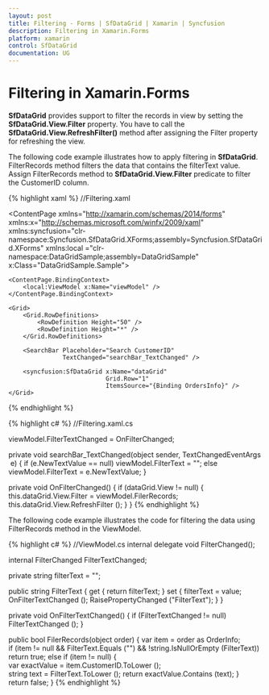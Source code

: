 ```yaml
---
layout: post
title: Filtering - Forms | SfDataGrid | Xamarin | Syncfusion
description: Filtering in Xamarin.Forms
platform: xamarin
control: SfDataGrid
documentation: UG
---
```


# Filtering in Xamarin.Forms 

**SfDataGrid** provides support to filter the records in view by setting the **SfDataGrid.View.Filter** property. You have to call the **SfDataGrid.View.RefreshFilter()** method after assigning the Filter property for refreshing the view.
 
The following code example illustrates how to apply filtering in **SfDataGrid**. FilterRecords method filters the data that contains the filterText value. Assign FilterRecords method to **SfDataGrid.View.Filter** predicate to filter the CustomerID column.

{% highlight xaml %}
//Filtering.xaml

<ContentPage xmlns="http://xamarin.com/schemas/2014/forms"
             xmlns:x="http://schemas.microsoft.com/winfx/2009/xaml"
             xmlns:syncfusion="clr-namespace:Syncfusion.SfDataGrid.XForms;assembly=Syncfusion.SfDataGrid.XForms"
             xmlns:local ="clr-namespace:DataGridSample;assembly=DataGridSample"
             x:Class="DataGridSample.Sample">

    <ContentPage.BindingContext>
        <local:ViewModel x:Name="viewModel" />
    </ContentPage.BindingContext>

    <Grid>
        <Grid.RowDefinitions>
            <RowDefinition Height="50" />
            <RowDefinition Height="*" />
        </Grid.RowDefinitions>

        <SearchBar Placeholder="Search CustomerID" 
                   TextChanged="searchBar_TextChanged" />

        <syncfusion:SfDataGrid x:Name="dataGrid"
                               Grid.Row="1"
                               ItemsSource="{Binding OrdersInfo}" />
    </Grid>
</ContentPage> 
{% endhighlight %}

{% highlight c# %}
//Filtering.xaml.cs

viewModel.FilterTextChanged = OnFilterChanged; 
 
private void searchBar_TextChanged(object sender, TextChangedEventArgs e)
{
    if (e.NewTextValue == null)
        viewModel.FilterText = "";
    else
        viewModel.FilterText = e.NewTextValue;
}

private void OnFilterChanged()
{
    if (dataGrid.View != null) {
        this.dataGrid.View.Filter = viewModel.FilerRecords;
        this.dataGrid.View.RefreshFilter ();
    }
} 
{% endhighlight %}

The following code example illustrates the code for filtering the data using FilterRecords method in the ViewModel.

{% highlight c# %}
//ViewModel.cs
internal delegate void FilterChanged();

internal FilterChanged FilterTextChanged;

private string filterText = "";

public string FilterText {
    get { return filterText; }
    set {
        filterText = value;
        OnFilterTextChanged ();
        RaisePropertyChanged ("FilterText");
    }
}

private void OnFilterTextChanged()
{
    if (FilterTextChanged != null)
    FilterTextChanged ();
}

public bool FilerRecords(object order)
{
    var item = order as OrderInfo;
    if (item != null && FilterText.Equals ("") && !string.IsNullOrEmpty (FilterText))
        return true;
    else if (item != null) {
        var exactValue = item.CustomerID.ToLower ();
        string text = FilterText.ToLower ();
        return exactValue.Contains (text);
    }
    return false;
}
{% endhighlight %}
